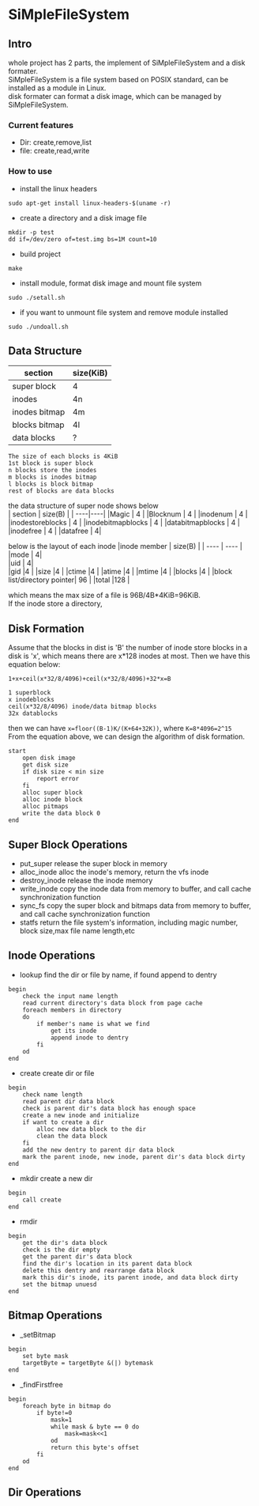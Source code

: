 <!--
 * @Author: Corvo Attano(fkxzz001@qq.com)
 * @Description: 
 * @LastEditors: Corvo Attano(fkxzz001@qq.com)
-->
# SiMpleFileSystem
## Intro
whole project has 2 parts, the implement of SiMpleFileSystem and a disk formater.  
SiMpleFileSystem is a file system based on POSIX standard, can be installed as a module in Linux.  
disk formater can format a disk image, which can be managed by SiMpleFileSystem.  
### Current features
* Dir: create,remove,list
* file: create,read,write
### How to use
* install the linux headers
```shell
sudo apt-get install linux-headers-$(uname -r)
```
* create a directory and a disk image file
```shell
mkdir -p test
dd if=/dev/zero of=test.img bs=1M count=10
```
* build project
```shell
make
```
* install module, format disk image and mount file system
```shell
sudo ./setall.sh
```
* if you want to unmount file system and remove module installed
```shell
sudo ./undoall.sh
```
## Data Structure  
| section | size(KiB) |
| ----|----|
|super block | 4 |
|inodes | 4n |
|inodes bitmap | 4m |
|blocks bitmap | 4l|
|data blocks | ?|
```
The size of each blocks is 4KiB  
1st block is super block  
n blocks store the inodes  
m blocks is inodes bitmap  
l blocks is block bitmap  
rest of blocks are data blocks  
```
the data structure of super node shows below  
| section | size(B) |
| ----|----|
|Magic | 4 |
|Blocknum | 4 |
|inodenum | 4 |
|inodestoreblocks | 4 |
|inodebitmapblocks | 4 |
|databitmapblocks | 4 |
|inodefree | 4 |
|datafree | 4|

below is the layout of each inode
|inode member | size(B) |
| ---- | ---- |
|mode    | 4|  
|uid     | 4|  
|gid     |4 |
|size    |4 |
|ctime   |4 |
|atime   |4 |
|mtime   |4 |
|blocks  |4 |
|block list/directory pointer| 96  |
|total |128 |

which means the max size of a file is 96B/4B*4KiB=96KiB.  
If the inode store a directory, 

## Disk Formation  
Assume that the blocks in dist is 'B' the number of inode store blocks in a disk is 'x', which means there are x*128 inodes at most. Then we have this equation below:  
```
1+x+ceil(x*32/8/4096)+ceil(x*32/8/4096)+32*x=B

1 superblock
x inodeblocks 
ceil(x*32/8/4096) inode/data bitmap blocks
32x datablocks
```
then we can have `x=floor((B-1)K/(K+64+32K))`, where `K=8*4096=2^15`  
From the equation above, we can design the algorithm of disk formation.  
```
start
    open disk image
    get disk size
    if disk size < min size
        report error
    fi
    alloc super block
    alloc inode block
    alloc pitmaps
    write the data block 0
end
```

## Super Block Operations
* put_super
release the super block in memory
* alloc_inode
alloc the inode's memory, return the vfs inode
* destroy_inode
release the inode memory
* write_inode
copy the inode data from memory to buffer, and call cache synchronization function
* sync_fs
copy the super block and bitmaps data from memory to buffer, and call cache synchronization function
* statfs
return the file system's information, including magic number, block size,max file name length,etc
## Inode Operations
* lookup
find the dir or file by name, if found append to dentry
```
begin
    check the input name length
    read current directory's data block from page cache
    foreach members in directory 
    do
        if member's name is what we find
            get its inode
            append inode to dentry
        fi
    od
end
```
* create
create dir or file
```
begin
    check name length
    read parent dir data block
    check is parent dir's data block has enough space
    create a new inode and initialize
    if want to create a dir
        alloc new data block to the dir
        clean the data block
    fi
    add the new dentry to parent dir data block
    mark the parent inode, new inode, parent dir's data block dirty
end
```
* mkdir
create a new dir
```
begin
    call create
end
```
* rmdir
```
begin
    get the dir's data block
    check is the dir empty
    get the parent dir's data block
    find the dir's location in its parent data block
    delete this dentry and rearrange data block
    mark this dir's inode, its parent inode, and data block dirty
    set the bitmap unuesd
end
```
## Bitmap Operations
* _setBitmap
```
begin
    set byte mask
    targetByte = targetByte &(|) bytemask
end
```
* _findFirstfree
```
begin
    foreach byte in bitmap do
        if byte!=0
            mask=1
            while mask & byte == 0 do
                mask=mask<<1
            od
            return this byte's offset
        fi
    od
end      
```
## Dir Operations



